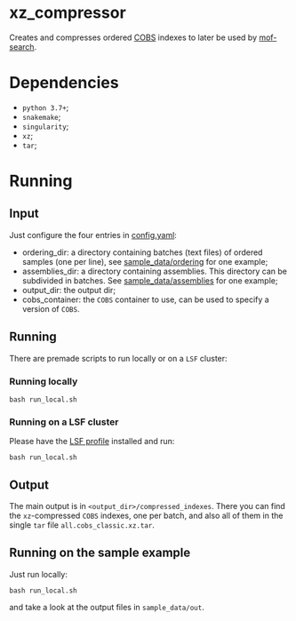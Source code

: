 # xz_compressor

Creates and compresses ordered [COBS](https://github.com/bingmann/cobs) indexes to later be used by
[mof-search](https://github.com/karel-brinda/mof-search).

# Dependencies

* `python 3.7+`;
* `snakemake`;
* `singularity`;
* `xz`;
* `tar`;

# Running

## Input

Just configure the four entries in [config.yaml](config.yaml):
* ordering_dir: a directory containing batches (text files) of ordered samples (one per line),
see [sample_data/ordering](sample_data/ordering) for one example;
* assemblies_dir: a directory containing assemblies. This directory can be subdivided in batches.
See [sample_data/assemblies](sample_data/assemblies) for one example;
* output_dir: the output dir;
* cobs_container: the `COBS` container to use, can be used to specify a version of `COBS`.

## Running

There are premade scripts to run locally or on a `LSF` cluster:

### Running locally

```
bash run_local.sh
```

### Running on a LSF cluster

Please have the [LSF profile](https://github.com/Snakemake-Profiles/lsf) installed and run:

```
bash run_local.sh
```

## Output

The main output is in `<output_dir>/compressed_indexes`. There you can find the `xz`-compressed `COBS` indexes, one
per batch, and also all of them in the single `tar` file `all.cobs_classic.xz.tar`.

## Running on the sample example

Just run locally:

```
bash run_local.sh
```

and take a look at the output files in `sample_data/out`.

